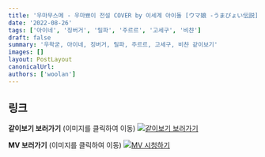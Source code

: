 ```yaml
---
title: '우마무스메 - 우마뾰이 전설 COVER by 이세계 아이돌 [ウマ娘 -うまぴょい伝説]'
date: '2022-08-26'
tags: ['아이네', '징버거', '릴파', '주르르', '고세구', '비챤']
draft: false
summary: '우왁굳, 아이네, 징버거, 릴파, 주르르, 고세구, 비챤 같이보기'
images: []
layout: PostLayout
canonicalUrl:
authors: ['woolan']
---
```


## 링크

**같이보기 보러가기** (이미지를 클릭하여 이동)
[![같이보기 보러가기](https://cdn.discordapp.com/attachments/1136601898116464710/1211650793904807976/logo.png?ex=65eef8bc&is=65dc83bc&hm=95dc0e08c1f43025dd60def429896697b3787a9f923593eb50b24e9fb6280361&)](https://cafe.naver.com/steamindiegame/7398118)

**MV 보러가기** (이미지를 클릭하여 이동)
[![MV 시청하기](https://i.ytimg.com/vi/TYB9ScXvq34/maxresdefault.jpg)](https://youtu.be/TYB9ScXvq34)
